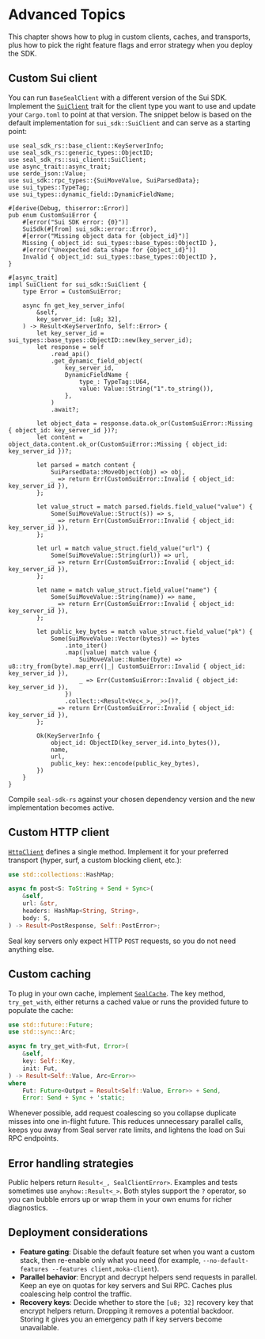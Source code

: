 # Advanced Topics

This chapter shows how to plug in custom clients, caches, and transports, plus
how to pick the right feature flags and error strategy when you deploy the SDK.

## Custom Sui client

You can run `BaseSealClient` with a different version of the Sui SDK. Implement
the [`SuiClient`](../../src/sui_client.rs) trait for the client type you want to
use and update your `Cargo.toml` to point at that version. The snippet below is
based on the default implementation for `sui_sdk::SuiClient` and can serve as a
starting point:

```rust,no_run
use seal_sdk_rs::base_client::KeyServerInfo;
use seal_sdk_rs::generic_types::ObjectID;
use seal_sdk_rs::sui_client::SuiClient;
use async_trait::async_trait;
use serde_json::Value;
use sui_sdk::rpc_types::{SuiMoveValue, SuiParsedData};
use sui_types::TypeTag;
use sui_types::dynamic_field::DynamicFieldName;

#[derive(Debug, thiserror::Error)]
pub enum CustomSuiError {
    #[error("Sui SDK error: {0}")]
    SuiSdk(#[from] sui_sdk::error::Error),
    #[error("Missing object data for {object_id}")]
    Missing { object_id: sui_types::base_types::ObjectID },
    #[error("Unexpected data shape for {object_id}")]
    Invalid { object_id: sui_types::base_types::ObjectID },
}

#[async_trait]
impl SuiClient for sui_sdk::SuiClient {
    type Error = CustomSuiError;

    async fn get_key_server_info(
        &self,
        key_server_id: [u8; 32],
    ) -> Result<KeyServerInfo, Self::Error> {
        let key_server_id = sui_types::base_types::ObjectID::new(key_server_id);
        let response = self
            .read_api()
            .get_dynamic_field_object(
                key_server_id,
                DynamicFieldName {
                    type_: TypeTag::U64,
                    value: Value::String("1".to_string()),
                },
            )
            .await?;

        let object_data = response.data.ok_or(CustomSuiError::Missing { object_id: key_server_id })?;
        let content = object_data.content.ok_or(CustomSuiError::Missing { object_id: key_server_id })?;

        let parsed = match content {
            SuiParsedData::MoveObject(obj) => obj,
            _ => return Err(CustomSuiError::Invalid { object_id: key_server_id }),
        };

        let value_struct = match parsed.fields.field_value("value") {
            Some(SuiMoveValue::Struct(s)) => s,
            _ => return Err(CustomSuiError::Invalid { object_id: key_server_id }),
        };

        let url = match value_struct.field_value("url") {
            Some(SuiMoveValue::String(url)) => url,
            _ => return Err(CustomSuiError::Invalid { object_id: key_server_id }),
        };

        let name = match value_struct.field_value("name") {
            Some(SuiMoveValue::String(name)) => name,
            _ => return Err(CustomSuiError::Invalid { object_id: key_server_id }),
        };

        let public_key_bytes = match value_struct.field_value("pk") {
            Some(SuiMoveValue::Vector(bytes)) => bytes
                .into_iter()
                .map(|value| match value {
                    SuiMoveValue::Number(byte) => u8::try_from(byte).map_err(|_| CustomSuiError::Invalid { object_id: key_server_id }),
                    _ => Err(CustomSuiError::Invalid { object_id: key_server_id }),
                })
                .collect::<Result<Vec<_>, _>>()?,
            _ => return Err(CustomSuiError::Invalid { object_id: key_server_id }),
        };

        Ok(KeyServerInfo {
            object_id: ObjectID(key_server_id.into_bytes()),
            name,
            url,
            public_key: hex::encode(public_key_bytes),
        })
    }
}
```

Compile `seal-sdk-rs` against your chosen dependency version and the new
implementation becomes active.

## Custom HTTP client

[`HttpClient`](../../src/http_client.rs) defines a single method. Implement it
for your preferred transport (hyper, surf, a custom blocking client, etc.):

```rust
use std::collections::HashMap;

async fn post<S: ToString + Send + Sync>(
    &self,
    url: &str,
    headers: HashMap<String, String>,
    body: S,
) -> Result<PostResponse, Self::PostError>;
```

Seal key servers only expect HTTP `POST` requests, so you do not need anything
else.

## Custom caching

To plug in your own cache, implement [`SealCache`](../../src/cache.rs). The key
method, `try_get_with`, either returns a cached value or runs the provided
future to populate the cache:

```rust
use std::future::Future;
use std::sync::Arc;

async fn try_get_with<Fut, Error>(
    &self,
    key: Self::Key,
    init: Fut,
) -> Result<Self::Value, Arc<Error>>
where
    Fut: Future<Output = Result<Self::Value, Error>> + Send,
    Error: Send + Sync + 'static;
```

Whenever possible, add request coalescing so you collapse duplicate misses into
one in-flight future. This reduces unnecessary parallel calls, keeps you away
from Seal server rate limits, and lightens the load on Sui RPC endpoints.

## Error handling strategies

Public helpers return `Result<_, SealClientError>`. Examples and tests sometimes
use `anyhow::Result<_>`. Both styles support the `?` operator, so you can bubble
errors up or wrap them in your own enums for richer diagnostics.

## Deployment considerations

- **Feature gating**: Disable the default feature set when you want a custom
  stack, then re-enable only what you need (for example,
  `--no-default-features --features client,moka-client`).
- **Parallel behavior**: Encrypt and decrypt helpers send requests in parallel.
  Keep an eye on quotas for key servers and Sui RPC. Caches plus coalescing help
  control the traffic.
- **Recovery keys**: Decide whether to store the `[u8; 32]` recovery key that
  encrypt helpers return. Dropping it removes a potential backdoor. Storing it
  gives you an emergency path if key servers become unavailable.
